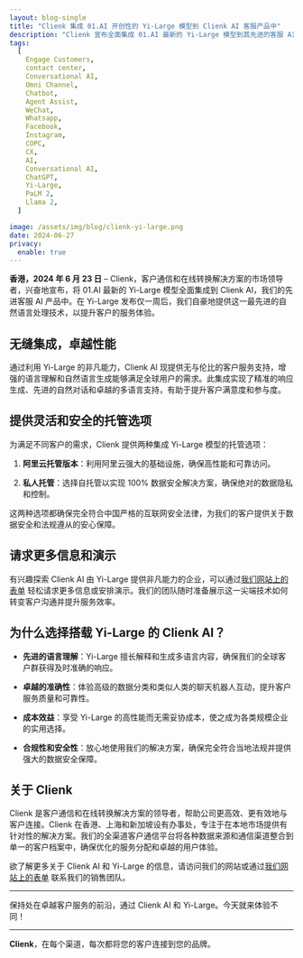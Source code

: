 ```yaml
---
layout: blog-single
title: "Clienk 集成 01.AI 开创性的 Yi-Large 模型到 Clienk AI 客服产品中"
description: "Clienk 宣布全面集成 01.AI 最新的 Yi-Large 模型到其先进的客服 AI 产品中，提供无与伦比的客户服务支持，具备卓越的多语言能力。"
tags:
  [
    Engage Customers,
    contact center,
    Conversational AI,
    Omni Channel,
    Chatbot,
    Agent Assist,
    WeChat,
    Whatsapp,
    Facebook,
    Instagram,
    COPC,
    CX,
    AI,
    Conversational AI,
    ChatGPT,
    Yi-Large,
    PaLM 2,
    Llama 2,
  ]

image: /assets/img/blog/clienk-yi-large.png
date: 2024-06-27
privacy:
  enable: true
---
```


**香港，2024 年 6 月 23 日** – Clienk，客户通信和在线转换解决方案的市场领导者，兴奋地宣布，将 01.AI 最新的 Yi-Large 模型全面集成到 Clienk AI，我们的先进客服 AI 产品中。在 Yi-Large 发布仅一周后，我们自豪地提供这一最先进的自然语言处理技术，以提升客户的服务体验。

## 无缝集成，卓越性能

通过利用 Yi-Large 的非凡能力，Clienk AI 现提供无与伦比的客户服务支持，增强的语言理解和自然语言生成能够满足全球用户的需求。此集成实现了精准的响应生成、先进的自然对话和卓越的多语言支持，有助于提升客户满意度和参与度。

## 提供灵活和安全的托管选项

为满足不同客户的需求，Clienk 提供两种集成 Yi-Large 模型的托管选项：

1. **阿里云托管版本**：利用阿里云强大的基础设施，确保高性能和可靠访问。
   
2. **私人托管**：选择自托管以实现 100% 数据安全解决方案，确保绝对的数据隐私和控制。

这两种选项都确保完全符合中国严格的互联网安全法律，为我们的客户提供关于数据安全和法规遵从的安心保障。

## 请求更多信息和演示

有兴趣探索 Clienk AI 由 Yi-Large 提供非凡能力的企业，可以通过[我们网站上的表单](/request-a-demo/) 轻松请求更多信息或安排演示。我们的团队随时准备展示这一尖端技术如何转变客户沟通并提升服务效率。

## 为什么选择搭载 Yi-Large 的 Clienk AI？

- **先进的语言理解**：Yi-Large 擅长解释和生成多语言内容，确保我们的全球客户群获得及时准确的响应。
  
- **卓越的准确性**：体验高级的数据分类和类似人类的聊天机器人互动，提升客户服务质量和可靠性。
  
- **成本效益**：享受 Yi-Large 的高性能而无需妥协成本，使之成为各类规模企业的实用选择。
  
- **合规性和安全性**：放心地使用我们的解决方案，确保完全符合当地法规并提供强大的数据安全保障。

## 关于 Clienk

Clienk 是客户通信和在线转换解决方案的领导者，帮助公司更高效、更有效地与客户连接。Clienk 在香港、上海和新加坡设有办事处，专注于在本地市场提供有针对性的解决方案。我们的全渠道客户通信平台将各种数据来源和通信渠道整合到单一的客户档案中，确保优化的服务分配和卓越的用户体验。

欲了解更多关于 Clienk AI 和 Yi-Large 的信息，请访问我们的网站或通过[我们网站上的表单](/request-a-demo/) 联系我们的销售团队。

---

保持处在卓越客户服务的前沿，通过 Clienk AI 和 Yi-Large。今天就来体验不同！

---
**Clienk**，在每个渠道，每次都将您的客户连接到您的品牌。